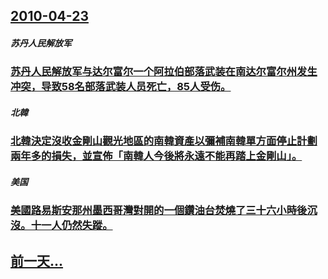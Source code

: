 ## [2010-04-23](/zh/news/2010/04/23/index.md)

##### 苏丹人民解放军
### [ 苏丹人民解放军与达尔富尔一个阿拉伯部落武装在南达尔富尔州发生冲突，导致58名部落武装人员死亡，85人受伤。](/zh/news/2010/04/23/苏丹人民解放军与达尔富尔一个阿拉伯部落武装在南达尔富尔州发生冲突-导致58名部落武装人员死亡-85人受伤.md)
##### 北韓
### [ 北韓決定沒收金剛山觀光地區的南韓資產以彌補南韓單方面停止計劃兩年多的損失，並宣佈「南韓人今後將永遠不能再踏上金剛山」。](/zh/news/2010/04/23/北韓決定沒收金剛山觀光地區的南韓資產以彌補南韓單方面停止計劃兩年多的損失-並宣佈-南韓人今後將永遠不能再踏上金剛山.md)
##### 美国
### [ 美國路易斯安那州墨西哥灣對開的一個鑽油台焚燒了三十六小時後沉沒。十一人仍然失蹤。](/zh/news/2010/04/23/美國路易斯安那州墨西哥灣對開的一個鑽油台焚燒了三十六小時後沉沒-十一人仍然失蹤.md)
## [前一天...](/zh/news/2010/04/22/index.md)


